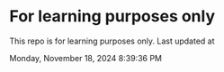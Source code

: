 # For learning purposes only
This repo is for learning purposes only.
Last updated at

Monday, November 18, 2024 8:39:36 PM

